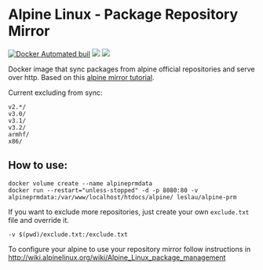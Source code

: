 Alpine Linux - Package Repository Mirror
========================================
[![Docker Automated buil](https://img.shields.io/docker/automated/leslau/alpine-prm.svg?maxAge=2592000?style=flat-square)](https://hub.docker.com/r/leslau/alpine-prm/)
[![](https://images.microbadger.com/badges/version/leslau/alpine-prm.svg)](https://microbadger.com/images/leslau/alpine-prm "Get your own version badge on microbadger.com") [![](https://images.microbadger.com/badges/image/leslau/alpine-prm.svg)](https://microbadger.com/images/leslau/alpine-prm "Get your own image badge on microbadger.com")

Docker image that sync packages from alpine official repositories and serve over http. Based on this [alpine mirror tutorial](http://wiki.alpinelinux.org/wiki/How_to_setup_a_Alpine_Linux_mirror).

Current excluding from sync:

```
v2.*/
v3.0/
v3.1/
v3.2/
armhf/
x86/
```

## How to use:

```shell
docker volume create --name alpineprmdata
docker run --restart="unless-stopped" -d -p 8080:80 -v alpineprmdata:/var/www/localhost/htdocs/alpine/ leslau/alpine-prm
```

If you want to exclude more repositories, just create your own `exclude.txt` file and override it.

```
-v $(pwd)/exclude.txt:/exclude.txt
```

To configure your alpine to use your repository mirror follow instructions in http://wiki.alpinelinux.org/wiki/Alpine_Linux_package_management
